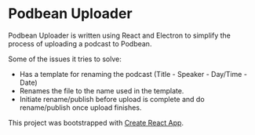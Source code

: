 # Podbean Uploader

Podbean Uploader is written using React and Electron to simplify the process of uploading a podcast to Podbean.

Some of the issues it tries to solve:

- Has a template for renaming the podcast (Title - Speaker - Day/Time - Date)
- Renames the file to the name used in the template.
- Initiate rename/publish before upload is complete and do rename/publish once upload finishes.

This project was bootstrapped with [Create React App](https://github.com/facebook/create-react-app).
